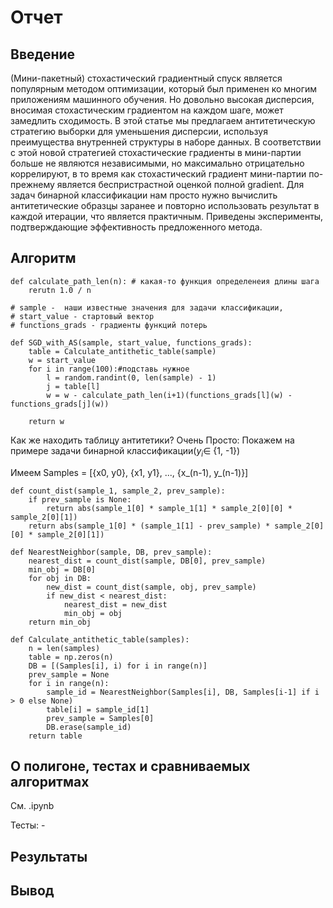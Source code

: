 # Отчет #

## Введение ##
(Мини-пакетный) стохастический градиентный спуск является популярным методом оптимизации, который был применен ко многим приложениям машинного обучения. Но довольно
высокая дисперсия, вносимая стохастическим градиентом на каждом шаге, может замедлить сходимость. В этой статье мы предлагаем антитетическую стратегию выборки для уменьшения дисперсии, используя преимущества внутренней структуры в наборе данных. В соответствии с этой новой стратегией стохастические градиенты в мини-партии больше не являются независимыми, но максимально отрицательно коррелируют, в то время как стохастический градиент мини-партии по-прежнему является беспристрастной оценкой полной gradient. Для задач бинарной классификации нам  просто нужно вычислить антитетические образцы заранее и повторно использовать результат в каждой итерации, что является практичным. Приведены эксперименты, подтверждающие эффективность предложенного метода.

## Алгоритм ##

```
def calculate_path_len(n): # какая-то функция определенеия длины шага
    rerutn 1.0 / n

# sample -  наши известные значения для задачи классификации,
# start_value - стартовый вектор
# functions_grads - градиенты функций потерь

def SGD_with_AS(sample, start_value, functions_grads):
    table = Calculate_antithetic_table(sample)
    w = start_value
    for i in range(100):#подставь нужное
        l = random.randint(0, len(sample) - 1)
        j = table[l]
        w = w - calculate_path_len(i+1)(functions_grads[l](w) - functions_grads[j](w))

    return w
```

Как же находить таблицу антитетики? Очень Просто:
Покажем на примере задачи бинарной классификации($y_i \in$ {1, -1})

Имеем
Samples = [{x0, y0}, {x1, y1}, ..., {x_(n-1), y_(n-1)}]

```
def count_dist(sample_1, sample_2, prev_sample):
    if prev_sample is None:
        return abs(sample_1[0] * sample_1[1] * sample_2[0][0] * sample_2[0][1])
    return abs(sample_1[0] * (sample_1[1] - prev_sample) * sample_2[0][0] * sample_2[0][1])

def NearestNeighbor(sample, DB, prev_sample):
    nearest_dist = count_dist(sample, DB[0], prev_sample)
    min_obj = DB[0]
    for obj in DB:
        new_dist = count_dist(sample, obj, prev_sample)
        if new_dist < nearest_dist:
            nearest_dist = new_dist
            min_obj = obj
    return min_obj

def Calculate_antithetic_table(samples):
    n = len(samples)
    table = np.zeros(n)
    DB = [(Samples[i], i) for i in range(n)]
    prev_sample = None
    for i in range(n):
        sample_id = NearestNeighbor(Samples[i], DB, Samples[i-1] if i > 0 else None)
        table[i] = sample_id[1]
        prev_sample = Samples[0]
        DB.erase(sample_id)
    return table
```

## О полигоне, тестах и сравниваемых алгоритмах ##
См. .ipynb

Тесты: - 

## Результаты ##

## Вывод ##
